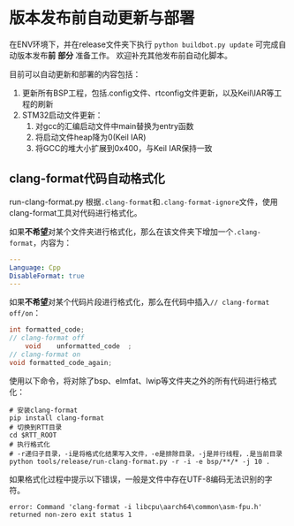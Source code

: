 # 版本发布前自动更新与部署

在ENV环境下，并在release文件夹下执行 `python buildbot.py update` 可完成自动版本发布**前** **部分** 准备工作。 欢迎补充其他发布前自动化脚本。

目前可以自动更新和部署的内容包括：

1. 更新所有BSP工程，包括.config文件、rtconfig文件更新，以及Keil\IAR等工程的刷新
2. STM32启动文件更新：
   1. 对gcc的汇编启动文件中main替换为entry函数
   2. 将启动文件heap降为0(Keil IAR)
   3. 将GCC的堆大小扩展到0x400，与Keil IAR保持一致

## clang-format代码自动格式化

run-clang-format.py 根据`.clang-format`和`.clang-format-ignore`文件，使用clang-format工具对代码进行格式化。

如果**不希望**对某个文件夹进行格式化，那么在该文件夹下增加一个`.clang-format`，内容为：

```yaml
---
Language: Cpp
DisableFormat: true
---
```

如果**不希望**对某个代码片段进行格式化，那么在代码中插入`// clang-format off/on`：

```c
int formatted_code;
// clang-format off
    void    unformatted_code  ;
// clang-format on
void formatted_code_again;
```

使用以下命令，将对除了bsp、elmfat、lwip等文件夹之外的所有代码进行格式化：

```shell
# 安装clang-format
pip install clang-format
# 切换到RTT目录
cd $RTT_ROOT
# 执行格式化
# -r递归子目录，-i是将格式化结果写入文件，-e是排除目录，-j是并行线程，.是当前目录
python tools/release/run-clang-format.py -r -i -e bsp/**/* -j 10 .
```

如果格式化过程中提示以下错误，一般是文件中存在UTF-8编码无法识别的字符。

```shell
error: Command 'clang-format -i libcpu\aarch64\common\asm-fpu.h' returned non-zero exit status 1
```
